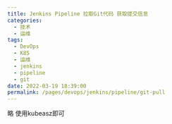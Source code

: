 ```yaml
---
title: Jenkins Pipeline 拉取Git代码 获取提交信息
categories: 
  - 技术
  - 运维
tags: 
  - DevOps
  - K8S
  - 运维
  - jenkins
  - pipeline
  - git
date: 2022-03-19 18:39:00
permalink: /pages/devops/jenkins/pipeline/git-pull
---
```

<!-- more -->
略  使用kubeasz即可
